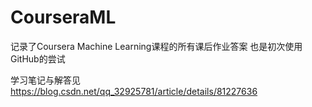 # CourseraML
记录了Coursera Machine Learning课程的所有课后作业答案
也是初次使用GitHub的尝试

学习笔记与解答见 https://blog.csdn.net/qq_32925781/article/details/81227636

